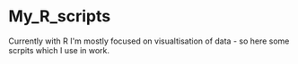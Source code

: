 # My_R_scripts

Currently with R I'm mostly focused on visualtisation of data - so here some scrpits which I use in work.

